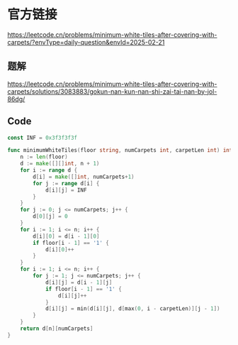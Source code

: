 # 官方链接

https://leetcode.cn/problems/minimum-white-tiles-after-covering-with-carpets/?envType=daily-question&envId=2025-02-21

## 题解

https://leetcode.cn/problems/minimum-white-tiles-after-covering-with-carpets/solutions/3083883/gokun-nan-kun-nan-shi-zai-tai-nan-by-jol-86dg/

## Code

```go
const INF = 0x3f3f3f3f

func minimumWhiteTiles(floor string, numCarpets int, carpetLen int) int {
	n := len(floor)
	d := make([][]int, n + 1)
	for i := range d {
		d[i] = make([]int, numCarpets+1)
		for j := range d[i] {
			d[i][j] = INF
		}
	}
	for j := 0; j <= numCarpets; j++ {
		d[0][j] = 0
	}
	for i := 1; i <= n; i++ {
		d[i][0] = d[i - 1][0]
		if floor[i - 1] == '1' {
			d[i][0]++
		}
	}
	for i := 1; i <= n; i++ {
		for j := 1; j <= numCarpets; j++ {
			d[i][j] = d[i - 1][j]
			if floor[i - 1] == '1' {
				d[i][j]++
			}
			d[i][j] = min(d[i][j], d[max(0, i - carpetLen)][j - 1])
		}
	}
	return d[n][numCarpets]
}
```

